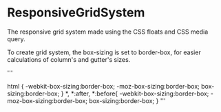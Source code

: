 # ResponsiveGridSystem
The responsive grid system made using the CSS floats and CSS media query.

To create grid system, the box-sizing is set to border-box, for easier calculations of column's and gutter's sizes. 

'''

html {
	-webkit-box-sizing:border-box;
	-moz-box-sizing:border-box;
	box-sizing:border-box;
}
*, *:after, *:before{
	-webkit-box-sizing:border-box;
	-moz-box-sizing:border-box;
	box-sizing:border-box;
}
'''